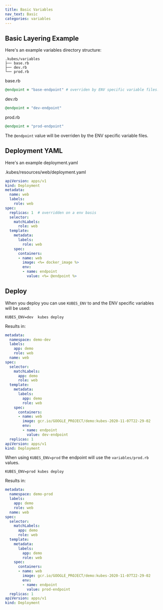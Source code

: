 ```yaml
---
title: Basic Variables
nav_text: Basic
categories: variables
---
```


## Basic Layering Example

Here's an example variables directory structure:

    .kubes/variables
    ├── base.rb
    ├── dev.rb
    └── prod.rb

base.rb

```ruby
@endpoint = "base-endpoint" # overriden by ENV specific variable files.
```

dev.rb

```ruby
@endpoint = "dev-endpoint"
```

prod.rb

```ruby
@endpoint = "prod-endpoint"
```

The `@endpoint` value will be overriden by the ENV specific variable files.

## Deployment YAML

Here's an example deployment.yaml

.kubes/resources/web/deployment.yaml

```yaml
apiVersion: apps/v1
kind: Deployment
metadata:
  name: web
  labels:
    role: web
spec:
  replicas: 1  # overridden on a env basis
  selector:
    matchLabels:
      role: web
  template:
    metadata:
      labels:
        role: web
    spec:
      containers:
      - name: web
        image: <%= docker_image %>
        env:
        - name: endpoint
          value: <%= @endpoint %>
```

## Deploy

When you deploy you can use `KUBES_ENV` to and the ENV specific variables will be used:

    KUBES_ENV=dev  kubes deploy

Results in:

```yaml
metadata:
  namespace: demo-dev
  labels:
    app: demo
    role: web
  name: web
spec:
  selector:
    matchLabels:
      app: demo
      role: web
  template:
    metadata:
      labels:
        app: demo
        role: web
    spec:
      containers:
      - name: web
        image: gcr.io/GOOGLE_PROJECT/demo:kubes-2020-11-07T22-29-02
        env:
        - name: endpoint
          value: dev-endpoint
  replicas: 1
apiVersion: apps/v1
kind: Deployment
```

When using `KUBES_ENV=prod` the endpoint will use the `variables/prod.rb` values.

    KUBES_ENV=prod kubes deploy

Results in:

```yaml
metadata:
  namespace: demo-prod
  labels:
    app: demo
    role: web
  name: web
spec:
  selector:
    matchLabels:
      app: demo
      role: web
  template:
    metadata:
      labels:
        app: demo
        role: web
    spec:
      containers:
      - name: web
        image: gcr.io/GOOGLE_PROJECT/demo:kubes-2020-11-07T22-29-02
        env:
        - name: endpoint
          value: prod-endpoint
  replicas: 1
apiVersion: apps/v1
kind: Deployment
```
